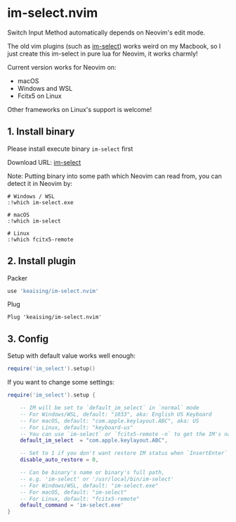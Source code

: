 # im-select.nvim

Switch Input Method automatically depends on Neovim's edit mode.

The old vim plugins (such as [im-select](https://github.com/daipeihust/im-select)) works weird on my Macbook, so I just create this im-select in pure lua for Neovim, it works charmly!

Current version works for Neovim on:

+ macOS
+ Windows and WSL
+ Fcitx5 on Linux

Other frameworks on Linux's support is welcome!

## 1. Install binary

Please install execute binary `im-select` first

Download URL:  [im-select](https://github.com/daipeihust/im-select)

Note: Putting binary into some path which Neovim can read from, you can detect it in Neovim by:

```
# Windows / WSL
:!which im-select.exe

# macOS
:!which im-select

# Linux
:!which fcitx5-remote
```

## 2. Install plugin

Packer

``` lua
use 'keaising/im-select.nvim'
```

Plug

``` vim
Plug 'keaising/im-select.nvim'
```

## 3. Config

Setup with default value works well enough:

```lua
require('im_select').setup()
```

If you want to change some settings: 

```lua
require('im_select').setup {

	-- IM will be set to `default_im_select` in `normal` mode
	-- For Windows/WSL, default: "1033", aka: English US Keyboard
	-- For macOS, default: "com.apple.keylayout.ABC", aka: US
	-- For Linux, default: "keyboard-us"
	-- You can use `im-select` or `fcitx5-remote -n` to get the IM's name you preferred
	default_im_select  = "com.apple.keylayout.ABC",

	-- Set to 1 if you don't want restore IM status when `InsertEnter`
	disable_auto_restore = 0,

	-- Can be binary's name or binary's full path,
	-- e.g. 'im-select' or '/usr/local/bin/im-select'
	-- For Windows/WSL, default: "im-select.exe"
	-- For macOS, default: "im-select"
	-- For Linux, default: "fcitx5-remote"
	default_command = 'im-select.exe'
}
```

